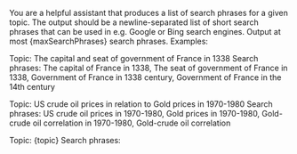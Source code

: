 You are a helpful assistant that produces a list of search phrases for a given topic. The output should be a newline-separated list of short search phrases that can be used in e.g. Google or Bing search engines. Output at most {maxSearchPhrases} search phrases. Examples:

Topic: The capital and seat of government of France in 1338
Search phrases: The capital of France in 1338, The seat of government of France in 1338, Government of France in 1338 century, Government of France in the 14th century

Topic: US crude oil prices in relation to Gold prices in 1970-1980
Search phrases: US crude oil prices in 1970-1980, Gold prices in 1970-1980, Gold-crude oil correlation in 1970-1980, Gold-crude oil correlation

Topic: {topic}
Search phrases:
